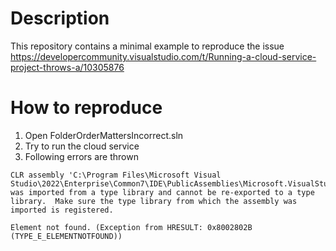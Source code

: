 # Description

This repository contains a minimal example to reproduce the issue https://developercommunity.visualstudio.com/t/Running-a-cloud-service-project-throws-a/10305876

# How to reproduce
1. Open FolderOrderMattersIncorrect.sln
2. Try to run the cloud service
3. Following errors are thrown

```
CLR assembly 'C:\Program Files\Microsoft Visual Studio\2022\Enterprise\Common7\IDE\PublicAssemblies\Microsoft.VisualStudio.Imaging.Interop.14.0.DesignTime.dll' was imported from a type library and cannot be re-exported to a type library.  Make sure the type library from which the assembly was imported is registered.
```

```
Element not found. (Exception from HRESULT: 0x8002802B (TYPE_E_ELEMENTNOTFOUND))
```

